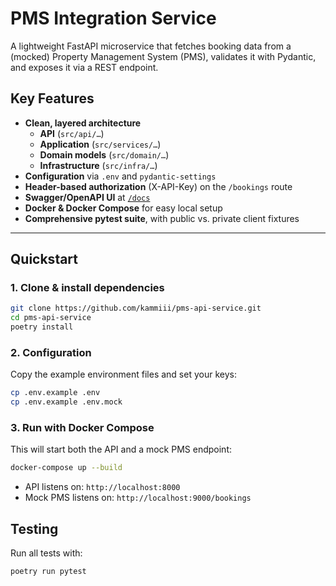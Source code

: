 # PMS Integration Service

A lightweight FastAPI microservice that fetches booking data from a (mocked) Property Management System (PMS), validates it with Pydantic, and exposes it via a REST endpoint.

## Key Features

- **Clean, layered architecture**  
  - **API** (`src/api/…`)  
  - **Application** (`src/services/…`)  
  - **Domain models** (`src/domain/…`)  
  - **Infrastructure** (`src/infra/…`)
- **Configuration** via `.env` and `pydantic-settings`  
- **Header-based authorization** (X-API-Key) on the `/bookings` route
- **Swagger/OpenAPI UI** at [`/docs`](http://localhost:8000/docs)
- **Docker & Docker Compose** for easy local setup  
- **Comprehensive pytest suite**, with public vs. private client fixtures

---

## Quickstart

### 1. Clone & install dependencies

```bash
git clone https://github.com/kammiii/pms-api-service.git
cd pms-api-service
poetry install
```

### 2. Configuration
Copy the example environment files and set your keys:
```bash
cp .env.example .env
cp .env.example .env.mock
```

### 3. Run with Docker Compose
This will start both the API and a mock PMS endpoint:
```bash
docker-compose up --build
```
- API listens on: `http://localhost:8000`
- Mock PMS listens on: `http://localhost:9000/bookings`

## Testing
Run all tests with:
```bash
poetry run pytest
```
